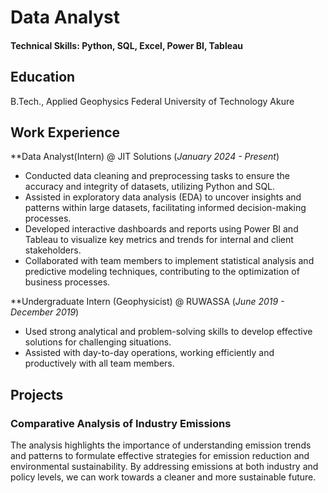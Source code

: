 # Data Analyst

#### Technical Skills: Python, SQL, Excel, Power BI, Tableau

## Education
B.Tech., Applied Geophysics Federal University of Technology Akure

## Work Experience
**Data Analyst(Intern) @ JIT Solutions (_January 2024 - Present_)
- Conducted data cleaning and preprocessing tasks to ensure the accuracy and integrity of datasets, utilizing Python and SQL.
- Assisted in exploratory data analysis (EDA) to uncover insights and patterns within large datasets, facilitating informed decision-making processes.
- Developed interactive dashboards and reports using Power BI and Tableau to visualize key metrics and trends for internal and client stakeholders.
- Collaborated with team members to implement statistical analysis and predictive modeling techniques, contributing to the optimization of business processes.

**Undergraduate Intern (Geophysicist) @ RUWASSA (_June 2019 - December 2019_)
- Used strong analytical and problem-solving skills to develop effective solutions for challenging situations.
- Assisted with day-to-day operations, working efficiently and productively with all team members.

## Projects
### Comparative Analysis of Industry Emissions
The analysis highlights the importance of understanding emission trends and patterns to formulate effective strategies for emission reduction and environmental sustainability. By addressing emissions at both industry and policy levels, we can work towards a cleaner and more sustainable future.




